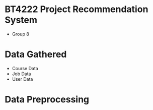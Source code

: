 # BT4222 Project Recommendation System
- Group 8


# Data Gathered
- Course Data
- Job Data
- User Data

# Data Preprocessing

